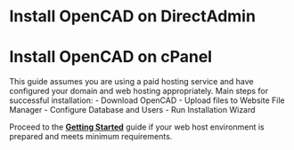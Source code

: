 # Install OpenCAD on DirectAdmin

# Install OpenCAD on cPanel

This guide assumes you are using a paid hosting service and have configured your domain and web hosting appropriately.</i>
Main steps for successful installation:
	- Download OpenCAD
	- Upload files to Website File Manager
	- Configure Database and Users
	- Run Installation Wizard

Proceed to the **[Getting Started](https://docs.opencad.io/en/cPanel/get-started)** guide if your web host environment is prepared and meets minimum requirements.
